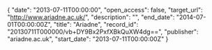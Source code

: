 {
  "date": "2013-07-11T00:00:00", 
  "open_access": false, 
  "target_url": "http://www.ariadne.ac.uk/", 
  "description": "", 
  "end_date": "2014-07-01T00:00:00Z", 
  "title": "Ariadne", 
  "record_id": "20130711T000000/vb+DY9Bx2PxfXBkQuXW4dg==", 
  "publisher": "ariadne.ac.uk", 
  "start_date": "2013-07-11T00:00:00Z"
}

